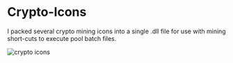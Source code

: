 # Crypto-Icons
I packed several crypto mining icons into a single .dll file for use with mining short-cuts to execute pool batch files.

<img src="http://www.minerbaby.com/images/icons.PNG" alt="crypto icons">
